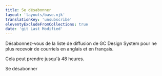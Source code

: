 ```yaml
---
title: Se désabonner
layout: 'layouts/base.njk'
translationKey: 'unsubscribe'
eleventyExcludeFromCollections: true
date: 'git Last Modified'
---
```


Désabonnez-vous de la liste de diffusion de GC Design System pour ne plus recevoir de courriels en anglais et en français.

Cela peut prendre jusqu'à 48 heures.

<form class="my-600 unsubscribe-form" name="unsubscribeFR" method="post" action="/api/submission">
  <input type="hidden" name="form-name" value="unsubscribeFR" />
  <input name="honeypot" type="text" aria-label="bot" hidden/>
  <input type="hidden" name="unsubscribe" value="true" />

  <gcds-input type="email" name="email" input-id="email" label="Adresse courriel" hint="Saisissez l'adresse courriel que vous souhaitez supprimer de la liste de diffusion." autocomplete="email" required></gcds-input>

  <gcds-button button-role="primary" type="submit">
    Se désabonner
  </gcds-button>
</form>